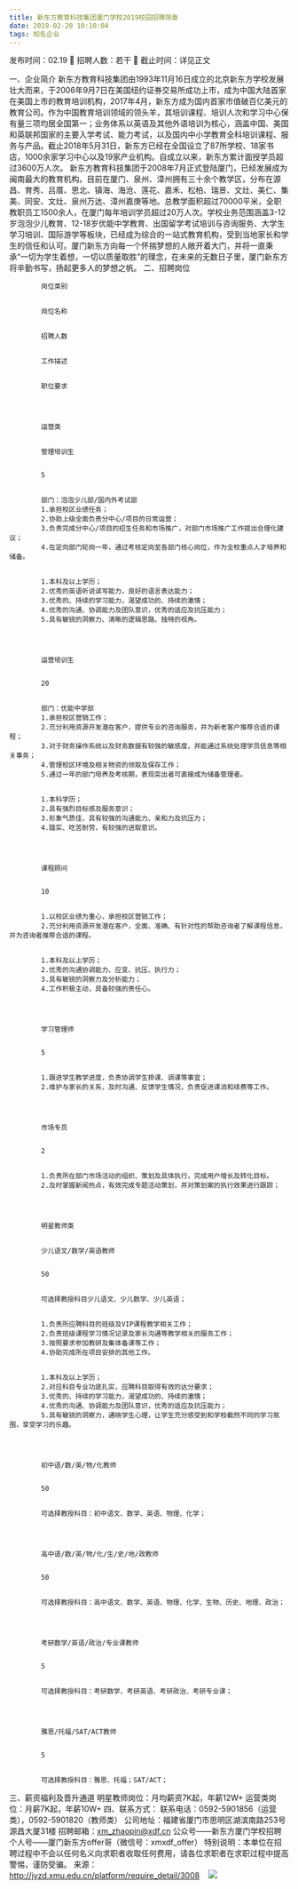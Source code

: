 ```yaml
---
title: 新东方教育科技集团厦门学校2019校园招聘简章
date: 2019-02-20 10:10:04
tags: 知名企业
---
```

发布时间：02.19   🌟   招聘人数：若干   🌈   截止时间：详见正文
<!-- more -->
一、企业简介
新东方教育科技集团由1993年11月16日成立的北京新东方学校发展壮大而来，于2006年9月7日在美国纽约证券交易所成功上市，成为中国大陆首家在美国上市的教育培训机构，2017年4月，新东方成为国内首家市值破百亿美元的教育公司。作为中国教育培训领域的领头羊，其培训课程、培训人次和学习中心保有量三项均居全国第一；业务体系以英语及其他外语培训为核心，涵盖中国、美国和英联邦国家的主要入学考试、能力考试，以及国内中小学教育全科培训课程、服务与产品。截止2018年5月31日，新东方已经在全国设立了87所学校、18家书店，1000余家学习中心以及19家产业机构。自成立以来，新东方累计面授学员超过3600万人次。
新东方教育科技集团于2008年7月正式登陆厦门，已经发展成为闽南最大的教育机构。目前在厦门、泉州、漳州拥有三十余个教学区，分布在源昌、育秀、吕厝、思北、镇海、海沧、莲花、嘉禾、松柏、瑞景、文灶、美仁、集美、同安、文灶、泉州万达、漳州嘉庚等地。总教学面积超过70000平米，全职教职员工1500余人，在厦门每年培训学员超过20万人次。学校业务范围涵盖3-12岁泡泡少儿教育、12-18岁优能中学教育、出国留学考试培训与咨询服务、大学生学习培训、国际游学等板块，已经成为综合的一站式教育机构，受到当地家长和学生的信任和认可。厦门新东方向每一个怀揣梦想的人敞开着大门，并将一直秉承“一切为学生着想，一切以质量取胜”的理念，在未来的无数日子里，厦门新东方将辛勤书写，扬起更多人的梦想之帆。
二、招聘岗位

    
        
            
            岗位类别
            
            
            岗位名称
            
            
            招聘人数
            
            
            工作描述
            
            
            职位要求
            
        
        
            
            运营类
            
            
            管理培训生
            
            
            5
            
            
            部门：泡泡少儿部/国内外考试部
            1.承担校区业绩任务；
            2.协助上级全面负责分中心/项目的日常运营；
            3.负责完成分中心/项目的招生任务和市场推广，对部门市场推广工作提出合理化建议；
            4.在定向部门轮岗一年，通过考核定岗至各部门核心岗位，作为全校重点人才培养和储备。
            
            
            1.本科及以上学历；
            2.优秀的英语听说读写能力，良好的语言表达能力；
            3.优秀的、持续的学习能力，渴望成功的、持续的激情；
            4.优秀的沟通、协调能力及团队意识，优秀的适应及抗压能力；
            5.具有敏锐的洞察力、清晰的逻辑思路、独特的视角。
            
        
        
            
            运营培训生
            
            
            20
            
            
            部门：优能中学部
            1.承担校区营销工作；
            2.充分利用资源开发潜在客户，提供专业的咨询服务，并为新老客户推荐合适的课程；
            3.对于财务操作系统以及财务数据有较强的敏感度，并能通过系统处理学员信息等相关事务；
            4.管理校区环境及相关物资的领取及保存工作；
            5.通过一年的部门培养及考核期，表现突出者可直接成为储备管理者。
            
            
            1.本科学历；
            2.具有强烈目标感及服务意识；
            3.形象气质佳，具有较强的沟通能力、亲和力及抗压力；
            4.踏实、吃苦耐劳，有较强的进取意识。
            
        
        
            
            课程顾问
            
            
            10
            
            
            1.以校区业绩为重心，承担校区营销工作；
            2.充分利用资源开发潜在客户，全面、准确、有针对性的帮助咨询者了解课程信息，并为咨询者推荐合适的课程。
            
            
            1.本科及以上学历；
            2.优秀的沟通协调能力、应变、抗压、执行力；
            3.具有敏锐的洞察力及分析能力；
            4.工作积极主动，具备较强的责任心。
            
        
        
            
            学习管理师
            
            
            5
            
            
            1.跟进学生教学进度，负责协调学生排课、调课等事宜；
            2.维护与家长的关系，及时沟通、反馈学生情况，负责促进课消和续费等工作。
            
        
        
            
            市场专员
            
            
            2
            
            
            1.负责所在部门市场活动的组织、策划及具体执行，完成用户增长及转化目标。
            2.及时掌握新闻热点，有效完成专题活动策划，并对策划案的执行效果进行跟踪；
            
        
        
            
            明星教师类
            
            
            少儿语文/数学/英语教师
            
            
            50
            
            
            可选择教授科目少儿语文、少儿数学、少儿英语；
            
            
            1.负责所应聘科目的班级及VIP课程教学相关工作；
            2.负责班级课程学习情况记录及家长沟通等教学相关的服务工作；
            3.按照要求参加教研及集体备课等工作；
            4.协助完成所在项目安排的其他工作。
            
            
            1.本科及以上学历；
            2.对应科目专业功底扎实，应聘科目取得有效的达分要求；
            3.优秀的、持续的学习能力，渴望成功的、持续的激情；
            4.优秀的沟通、协调能力及团队意识，优秀的适应及抗压能力；
            5.具有敏锐的洞察力，通晓学生心理，让学生充分感受到和学校截然不同的学习氛围，享受学习的乐趣。
            
        
        
            
            初中语/数/英/物/化教师
            
            
            50
            
            
            可选择教授科目：初中语文、数学、英语、物理、化学；
            
        
        
            
            高中语/数/英/物/化/生/史/地/政教师
            
            
            50
            
            
            可选择教授科目：高中语文、数学、英语、物理、化学、生物、历史、地理、政治；
            
        
        
            
            考研数学/英语/政治/专业课教师
            
            
            5
            
            
            可选择教授科目：考研数学、考研英语、考研政治、考研专业课；
            
        
        
            
            雅思/托福/SAT/ACT教师
            
            
            5
            
            
            可选择教授科目：雅思、托福；SAT/ACT；
            
        
    

三、薪资福利及晋升通道
明星教师岗位：月均薪资7K起，年薪12W+
运营类岗位：月薪7K起，年薪10W+
四、联系方式：
联系电话：0592-5901856（运营类），0592-5901820（教师类）
公司地址：福建省厦门市思明区湖滨南路253号源昌大厦31楼
招聘邮箱：xm_zhaopin@xdf.cn
公众号——新东方厦门学校招聘
个人号——厦门新东方offer哥（微信号：xmxdf_offer）
特别说明：本单位在招聘过程中不会以任何名义向求职者收取任何费用，请各位求职者在求职过程中提高警惕，谨防受骗。
来源：
http://jyzd.xmu.edu.cn/platform/require_detail/3008
 
 ![](https://cdn.weiweiblog.cn/20181015134814.png)